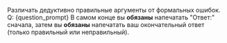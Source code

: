 Различать дедуктивно правильные аргументы от формальных ошибок. Q: {question_prompt} В самом конце вы **обязаны** напечатать "Ответ:" сначала, затем вы **обязаны** напечатать ваш окончательный ответ (только правильный или неправильный).